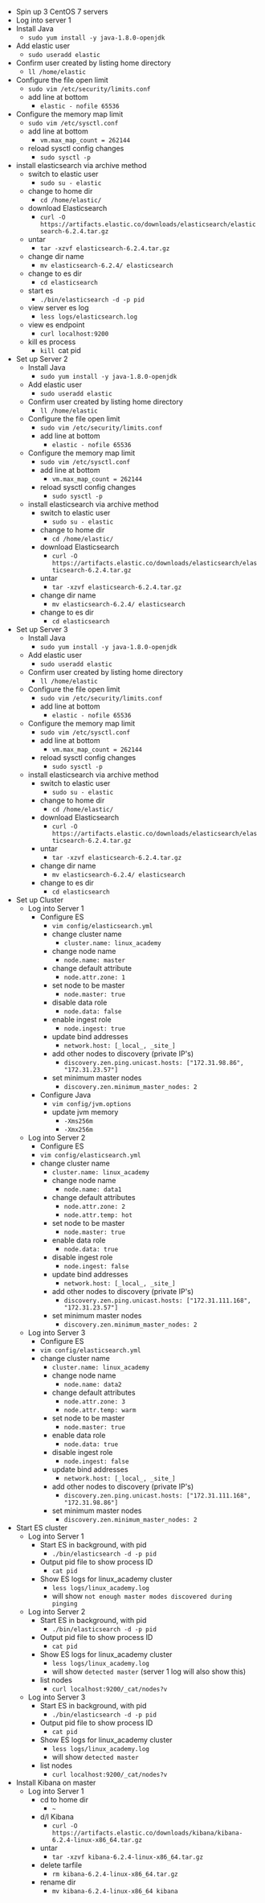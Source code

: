 * Spin up 3 CentOS 7 servers
* Log into server 1
* Install Java
    * `sudo yum install -y java-1.8.0-openjdk`
* Add elastic user
    * `sudo useradd elastic`
* Confirm user created by listing home directory
    * `ll /home/elastic`
* Configure the file open limit
    * `sudo vim /etc/security/limits.conf`
    * add line at bottom
        * `elastic - nofile 65536`
* Configure the memory map limit
    * `sudo vim /etc/sysctl.conf`
    * add line at bottom
        * `vm.max_map_count = 262144`
    * reload sysctl config changes
        * `sudo sysctl -p`
* install elasticsearch via archive method
    * switch to elastic user
        * `sudo su - elastic`
    * change to home dir
        * `cd /home/elastic/`
    * download Elasticsearch
        * `curl -O https://artifacts.elastic.co/downloads/elasticsearch/elasticsearch-6.2.4.tar.gz`
    * untar
        * `tar -xzvf elasticsearch-6.2.4.tar.gz`
    * change dir name
        * `mv elasticsearch-6.2.4/ elasticsearch`
    * change to es dir
        * `cd elasticsearch`
    * start es
        * `./bin/elasticsearch -d -p pid`
    * view server es log
        * `less logs/elasticsearch.log`
    * view es endpoint
        * `curl localhost:9200`
    * kill es process
        * `kill `cat pid` `
* Set up Server 2
    * Install Java
        * `sudo yum install -y java-1.8.0-openjdk`
    * Add elastic user
        * `sudo useradd elastic`
    * Confirm user created by listing home directory
        * `ll /home/elastic`
    * Configure the file open limit
        * `sudo vim /etc/security/limits.conf`
        * add line at bottom
            * `elastic - nofile 65536`
    * Configure the memory map limit
        * `sudo vim /etc/sysctl.conf`
        * add line at bottom
            * `vm.max_map_count = 262144`
        * reload sysctl config changes
            * `sudo sysctl -p`
    * install elasticsearch via archive method
        * switch to elastic user
            * `sudo su - elastic`
        * change to home dir
            * `cd /home/elastic/`
        * download Elasticsearch
            * `curl -O https://artifacts.elastic.co/downloads/elasticsearch/elasticsearch-6.2.4.tar.gz`
        * untar
            * `tar -xzvf elasticsearch-6.2.4.tar.gz`
        * change dir name
            * `mv elasticsearch-6.2.4/ elasticsearch`
        * change to es dir
            * `cd elasticsearch`
* Set up Server 3
    * Install Java
        * `sudo yum install -y java-1.8.0-openjdk`
    * Add elastic user
        * `sudo useradd elastic`
    * Confirm user created by listing home directory
        * `ll /home/elastic`
    * Configure the file open limit
        * `sudo vim /etc/security/limits.conf`
        * add line at bottom
            * `elastic - nofile 65536`
    * Configure the memory map limit
        * `sudo vim /etc/sysctl.conf`
        * add line at bottom
            * `vm.max_map_count = 262144`
        * reload sysctl config changes
            * `sudo sysctl -p`
    * install elasticsearch via archive method
        * switch to elastic user
            * `sudo su - elastic`
        * change to home dir
            * `cd /home/elastic/`
        * download Elasticsearch
            * `curl -O https://artifacts.elastic.co/downloads/elasticsearch/elasticsearch-6.2.4.tar.gz`
        * untar
            * `tar -xzvf elasticsearch-6.2.4.tar.gz`
        * change dir name
            * `mv elasticsearch-6.2.4/ elasticsearch`
        * change to es dir
            * `cd elasticsearch`
* Set up Cluster
    * Log into Server 1
        * Configure ES
            * `vim config/elasticsearch.yml`
            * change cluster name
                * `cluster.name: linux_academy`
            * change node name
                * `node.name: master`
            * change default attribute
                * `node.attr.zone: 1`
            * set node to be master
                * `node.master: true`
            * disable data role
                * `node.data: false`
            * enable ingest role
                * `node.ingest: true`
            * update bind addresses
                * `network.host: [_local_, _site_]`
            * add other nodes to discovery (private IP's)
                * `discovery.zen.ping.unicast.hosts: ["172.31.98.86", "172.31.23.57"]`
            * set minimum master nodes
                * `discovery.zen.minimum_master_nodes: 2`
        * Configure Java
            * `vim config/jvm.options`
            * update jvm memory
                * `-Xms256m`
                * `-Xmx256m`
    * Log into Server 2
        * Configure ES
        * `vim config/elasticsearch.yml`
        * change cluster name
            * `cluster.name: linux_academy`
            * change node name
                * `node.name: data1`
            * change default attributes
                * `node.attr.zone: 2`
                * `node.attr.temp: hot`
            * set node to be master
                * `node.master: true`
            * enable data role
                * `node.data: true`
            * disable ingest role
                * `node.ingest: false`
            * update bind addresses
                * `network.host: [_local_, _site_]`
            * add other nodes to discovery (private IP's)
                * `discovery.zen.ping.unicast.hosts: ["172.31.111.168", "172.31.23.57"]`
            * set minimum master nodes
                * `discovery.zen.minimum_master_nodes: 2`
    * Log into Server 3
        * Configure ES
        * `vim config/elasticsearch.yml`
        * change cluster name
            * `cluster.name: linux_academy`
            * change node name
                * `node.name: data2`
            * change default attributes
                * `node.attr.zone: 3`
                * `node.attr.temp: warm`
            * set node to be master
                * `node.master: true`
            * enable data role
                * `node.data: true`
            * disable ingest role
                * `node.ingest: false`
            * update bind addresses
                * `network.host: [_local_, _site_]`
            * add other nodes to discovery (private IP's)
                * `discovery.zen.ping.unicast.hosts: ["172.31.111.168", "172.31.98.86"]`
            * set minimum master nodes
                * `discovery.zen.minimum_master_nodes: 2`
* Start ES cluster
    * Log into Server 1
        * Start ES in background, with pid
            * `./bin/elasticsearch -d -p pid`
        * Output pid file to show process ID
            * `cat pid`
        * Show ES logs for linux_academy cluster
            * `less logs/linux_academy.log`
            * will show `not enough master modes discovered during pinging`
    * Log into Server 2
        * Start ES in background, with pid
            * `./bin/elasticsearch -d -p pid`
        * Output pid file to show process ID
            * `cat pid`
        * Show ES logs for linux_academy cluster
            * `less logs/linux_academy.log`
            * will show `detected master` (server 1 log will also show this)
        * list nodes
            * `curl localhost:9200/_cat/nodes?v`
    * Log into Server 3
        * Start ES in background, with pid
            * `./bin/elasticsearch -d -p pid`
        * Output pid file to show process ID
            * `cat pid`
        * Show ES logs for linux_academy cluster
            * `less logs/linux_academy.log`
            * will show `detected master`
        * list nodes
            * `curl localhost:9200/_cat/nodes?v`
* Install Kibana on master
    * Log into Server 1
        * cd to home dir
            * `~`
        * d/l Kibana
            * `curl -O https://artifacts.elastic.co/downloads/kibana/kibana-6.2.4-linux-x86_64.tar.gz`
        * untar
            * `tar -xzvf kibana-6.2.4-linux-x86_64.tar.gz`
        * delete tarfile
            * `rm kibana-6.2.4-linux-x86_64.tar.gz`
        * rename dir
            * `mv kibana-6.2.4-linux-x86_64 kibana`